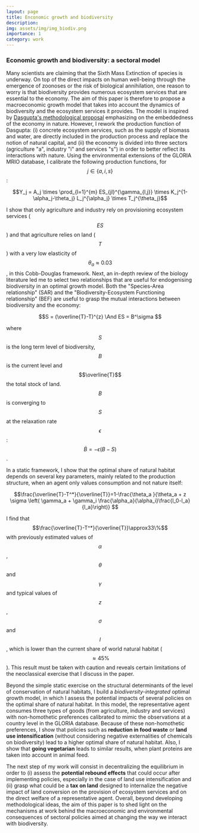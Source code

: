 ```yaml
---
layout: page
title: Enconomic growth and biodiversity
description: 
img: assets/img/img_biodiv.png
importance: 1
category: work
---
```

### Economic growth and biodiversity: a sectoral model

Many scientists are claiming that the Sixth Mass Extinction of species is underway. On top of the direct impacts on human well-being through the emergence of zoonoses or the risk of biological annihilation, one reason to worry is that biodiversity provides numerous ecosystem services that are essential to the economy. The aim of this paper is therefore to propose a macroeconomic growth model that takes into account the dynamics of biodiversity and the ecosystem services it provides. The model is inspired by [Dasgupta's methodological proposal](https://www.gov.uk/government/publications/final-report-the-economics-of-biodiversity-the-dasgupta-review) emphasizing on the embeddedness of the economy in nature. However, I rework the production function of Dasgupta: (i) concrete ecosystem services, such as the supply of biomass and water, are directly included in the production process and replace the notion of natural capital, and (ii) the economy is divided into three sectors (agriculture "a", industry "i" and services "s") in order to better reflect its interactions with nature. Using the environmental extensions of the GLORIA MRIO database, I calibrate the following production functions, for $$j \in \{a,i,s\}$$:

$$Y_j = A_j \times \prod_{l=1}^{m} ES_{jl}^{\gamma_{l,j}} \times K_j^{1-\alpha_j-\theta_j} L_j^{\alpha_j} \times T_j^{\theta_j}$$

I show that only agriculture and industry rely on provisioning ecosystem services ($$ES$$) and that agriculture relies on land ($$T$$) with a very low elasticity of $$\theta_a \approx 0.03$$, in this Cobb-Douglas framework.  Next, an in-depth review of the biology literature led me to select two relationships that are useful for endogenising biodiversity in an optimal growth model. Both the "Species-Area relationship" (SAR) and the "Biodiversity-Ecosystem Functioning relationship" (BEF) are useful to grasp the mutual interactions between biodiversity and the economy:

$$S = (\overline{T}-T)^{z} \And  ES = B^\sigma $$

where $$S$$ is the long term level of biodiversity, $$B$$ is the current level and $$\overline{T}$$ the total stock of land. $$B$$ is converging to $$S$$ at the relaxation rate $$\epsilon$$: $$\dot{B}=-\epsilon(B-S)$$.

In a static framework, I show that the optimal share of natural habitat depends on several key parameters, mainly related to the production structure, when an agent only values consumption and not nature itself:

$$\frac{\overline{T}-T^*}{\overline{T}}=1-\frac{\theta_a }{\theta_a + z \sigma \left( \gamma_a + \gamma_i \frac{\alpha_a}{\alpha_i}\frac{l_0-l_a}{l_a}\right)} $$

I find that $$\frac{\overline{T}-T^*}{\overline{T}}\approx33\%$$ with previously estimated values of $$\alpha$$, $$\theta$$ and $$\gamma$$ and typical values of $$z$$, $$\sigma$$ and $$l$$, which is lower than the current share of world natural habitat ($$\approx45\%$$). This result must be taken with caution and reveals certain limitations of the neoclassical exercise that I discuss in the paper.

Beyond the simple static exercise on the structural determinants of the level of conservation of natural habitats, I build a *biodiversity-integrated* optimal growth model, in which I assess the potential impacts of several policies on the optimal share of natural habitat. In this model, the representative agent consumes three types of goods (from agriculture, industry and services) with non-homothetic preferences calibrated to mimic the observations at a country level in the GLORIA database. Because of these non-homothetic preferences, I show that policies such as **reduction in food waste** or **land use intensification** (without considering negative externalities of chemicals on biodiversity) lead to a higher optimal share of natural habitat. Also, I show that **going vegetarian** leads to similar results, when plant proteins are taken into account in animal feed.

The next step of my work will consist in decentralizing the equilibrium in order to (i) assess the **potential rebound effects** that could occur after implementing policies, especially in the case of land use intensification and (ii) grasp what could be a **tax on land** designed to internalize the negative impact of land conversion on the provision of ecosystem services and on the direct welfare of a representative agent. Overall, beyond developing methodological ideas, the aim of this paper is to shed light on the mechanisms at work behind the macroeconomic and environmental consequences of sectoral policies aimed at changing the way we interact with biodiversity.
